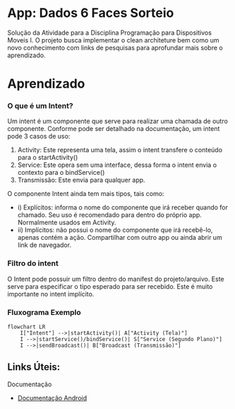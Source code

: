# App: Dados 6 Faces Sorteio

Solução da Atividade para a Disciplina Programação para Dispositivos Moveis I. O projeto busca implementar o clean architeture bem como um novo conhecimento com links de pesquisas para aprofundar mais sobre o aprendizado.

# Aprendizado

### O que é um Intent?
Um intent é um componente que serve para realizar uma chamada de outro componente. Conforme pode ser detalhado na documentação, um intent pode 3 casos de uso:
1. Activity: Este representa uma tela, assim o intent transfere o conteúdo para o startActivity() 
2. Service: Este opera sem uma interface, dessa forma o intent envia o contexto para o bindService()
3. Transmissão: Este envia para qualquer app.

O componente Intent ainda tem mais tipos, tais como:

- i) Explícitos:  informa o nome do componente que irá receber quando for chamado. Seu uso é recomendado para dentro do próprio app. Normalmente usados em Activity.
- ii) Implícitos: não possui o nome do componente que irá recebê-lo, apenas contém a ação. Compartilhar com outro app ou ainda abrir um link de navegador.

### Filtro do intent
O Intent pode possuir um filtro dentro do manifest do projeto/arquivo. Este serve para especificar o tipo esperado para ser recebido. Este é muito importante no intent implícito.

### Fluxograma Exemplo
```mermaid
flowchart LR
    I["Intent"] -->|startActivity()| A["Activity (Tela)"]
    I -->|startService()/bindService()| S["Service (Segundo Plano)"]
    I -->|sendBroadcast()| B["Broadcast (Transmissão)"]

```

## Links Úteis:
Documentação
- [Documentação Android](https://developer.android.com/guide/components/intents-filters?hl=pt-br)